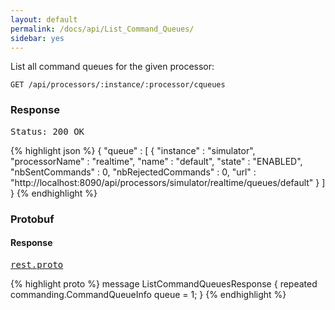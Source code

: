 ```yaml
---
layout: default
permalink: /docs/api/List_Command_Queues/
sidebar: yes
---
```


List all command queues for the given processor:

    GET /api/processors/:instance/:processor/cqueues


### Response

<pre class="header">Status: 200 OK</pre>
{% highlight json %}
{
  "queue" : [ {
    "instance" : "simulator",
    "processorName" : "realtime",
    "name" : "default",
    "state" : "ENABLED",
    "nbSentCommands" : 0,
    "nbRejectedCommands" : 0,
    "url" : "http://localhost:8090/api/processors/simulator/realtime/queues/default"
  } ]
}
{% endhighlight %}


### Protobuf

#### Response

<pre class="r header"><a href="/docs/api/rest.proto/">rest.proto</a></pre>
{% highlight proto %}
message ListCommandQueuesResponse {
  repeated commanding.CommandQueueInfo queue = 1;
}
{% endhighlight %}
